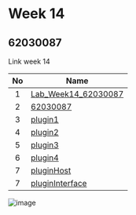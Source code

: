 # Week 14

## 62030087

Link  week 14

| No | Name |
|:-:|-----|
|1|[Lab_Week14_62030087](https://github.com/SirinanMatvijit/Lab_Week14_62030087)|
|2|[62030087](https://github.com/SirinanMatvijit/62030087)|
|3|[plugin1](https://github.com/SirinanMatvijit/plugin1)|
|4|[plugin2](https://github.com/SirinanMatvijit/plugin2)|
|5|[plugin3](https://github.com/SirinanMatvijit/plugin3)|
|6|[plugin4](https://github.com/SirinanMatvijit/plugin4)|
|7|[pluginHost](https://github.com/SirinanMatvijit/pluginHost)|
|7|[pluginInterface](https://github.com/SirinanMatvijit/pluginInterface)|


![image](https://user-images.githubusercontent.com/71489984/145285235-7a9bd332-3e46-4e85-bfd9-f3e8125dc8ee.png)


